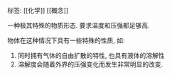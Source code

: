 标签: [[化学]] [[概念]]

一种极其特殊的物质形态. 要求温度和压强都足够高. 

物体在这种情况下具有一些特殊的性质, 如: 
1. 同时拥有气体的自由扩散的特性, 也具有液体的溶解性
2. 溶解度会随着外界的压强变化而发生非常明显的改变. 